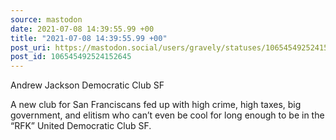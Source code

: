 ```yaml
---
source: mastodon
date: 2021-07-08 14:39:55.99 +00
title: "2021-07-08 14:39:55.99 +00"
post_uri: https://mastodon.social/users/gravely/statuses/106545492524152645
post_id: 106545492524152645
---
```

Andrew Jackson Democratic Club SF

A new club for San Franciscans fed up with high crime, high taxes, big government, and elitism who can’t even be cool for long enough to be in the “RFK” United Democratic Club SF.


